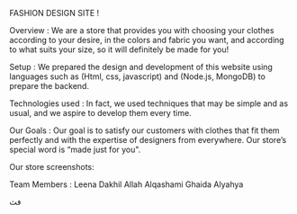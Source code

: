 FASHION DESIGN SITE !

Overview :
We are a store that provides you with choosing your clothes according to your desire, in the colors and fabric you want, and according to what suits your size, so it will definitely be made for you!

Setup : 
We prepared the design and development of this website using languages ​​such as (Html, css, javascript) and (Node.js, MongoDB) to prepare the backend.

Technologies used :
In fact, we used techniques that may be simple and as usual, and we aspire to develop them every time.

Our Goals :
Our goal is to satisfy our customers with clothes that fit them perfectly and with the expertise of designers from everywhere. Our store’s special word is “made just for you".

Our store screenshots: 










Team Members :
Leena Dakhil Allah Alqashami 
Ghaida Alyahya

فث


























